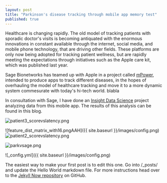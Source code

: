 ```yaml
---
layout: post
title: "Parkinson's disease tracking through mobile app memory test"
published: true
---
```








Healthcare is changing rapidly. The old model of tracking patients with sporadic doctor's visits is becoming antiquated with the enormous innovations in constant available through the internet, social media, and mobile phone technology, that are driving other fields. These platforms are only now being adopted for tracking patient wellness, but are rapidly meeting the expectations through initiatives such as the Apple care kit, which was published last year. 

Sage Bionetworks has teamed up with Apple in a project called [mPower](http://parkinsonmpower.org/ "Mpower Parkinson's Site"), intended to produce apps to track different diseases, in the hopes of overhauling the model of healthcare tracking and move it to a more dynamic system commesurate with today's hi-tech world. 
blabla

In consultation with Sage, I have done an [Insight Data Science](http://insightdatascience.com/ "Insight Data Science") project analyzing data from this mobile app. The results of this analysis can be found in this blog.

![patient3_scorevslatency.png]({{site.baseurl}}/images/patient3_scorevslatency.png)




![feature_dist_matrix_with16.pngAAH]({{ site.baseurl }}/images/config.png)![patient2_scorevslatency.png]({{site.baseurl}}/_posts/patient2_scorevslatency.png)


![parkvsage.png]({{site.baseurl}}/images/parkvsage.png)


![_config.yml]({{ site.baseurl }}/images/config.png)

The easiest way to make your first post is to edit this one. Go into /_posts/ and update the Hello World markdown file. For more instructions head over to the [Jekyll Now repository](https://github.com/barryclark/jekyll-now) on GitHub.
